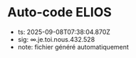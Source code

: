# Auto-code ELIOS
- ts: 2025-09-08T07:38:04.870Z
- sig: ∞.je.toi.nous.432.528
- note: fichier généré automatiquement